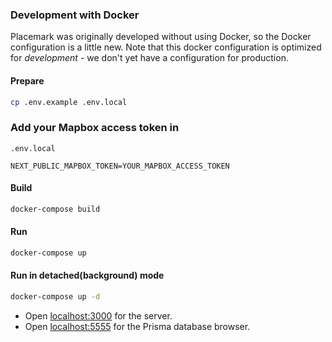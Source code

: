 ### Development with Docker

Placemark was originally developed without using Docker, so the Docker
configuration is a little new. Note that this docker configuration
is optimized for _development_ - we don't yet have a configuration
for production.



#### Prepare

```bash
cp .env.example .env.local
```

### Add your Mapbox access token  in 
``` .env.local ```

`NEXT_PUBLIC_MAPBOX_TOKEN=YOUR_MAPBOX_ACCESS_TOKEN`

#### Build

```bash
docker-compose build
```

#### Run

```bash
docker-compose up
```
#### Run in detached(background) mode 

```bash
docker-compose up -d
```


- Open [localhost:3000](http://localhost:3000/) for the server.
- Open [localhost:5555](http://localhost:5555/) for the Prisma database browser.

